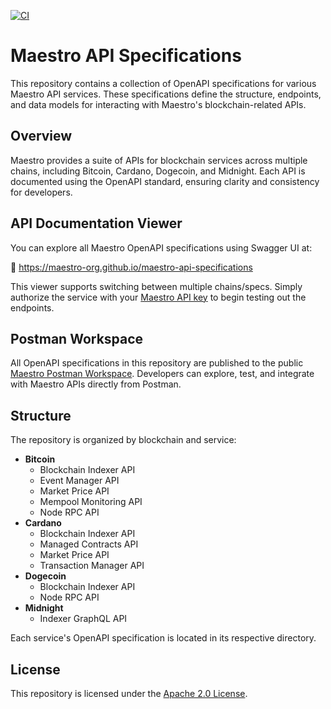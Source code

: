 [![CI](https://github.com/maestro-org/maestro-api-specifications/actions/workflows/postman-prod.yml/badge.svg)](https://github.com/maestro-org/maestro-api-specifications/actions/workflows/postman-prod.yml)

# Maestro API Specifications

This repository contains a collection of OpenAPI specifications for various Maestro API services. These specifications define the structure, endpoints, and data models for interacting with Maestro's blockchain-related APIs.

## Overview

Maestro provides a suite of APIs for blockchain services across multiple chains, including Bitcoin, Cardano, Dogecoin, and Midnight. Each API is documented using the OpenAPI standard, ensuring clarity and consistency for developers.

## API Documentation Viewer
You can explore all Maestro OpenAPI specifications using Swagger UI at:

🔗 https://maestro-org.github.io/maestro-api-specifications

This viewer supports switching between multiple chains/specs. Simply authorize the service with your [Maestro API key](https://dashboard.gomaestro.org) to begin testing out the endpoints.

## Postman Workspace

All OpenAPI specifications in this repository are published to the public [Maestro Postman Workspace](https://www.postman.com/go-maestro/maestro-api/overview). Developers can explore, test, and integrate with Maestro APIs directly from Postman.

## Structure

The repository is organized by blockchain and service:

-   **Bitcoin**
    -   Blockchain Indexer API
    -   Event Manager API
    -   Market Price API
    -   Mempool Monitoring API
    -   Node RPC API
-   **Cardano**
    -   Blockchain Indexer API
    -   Managed Contracts API
    -   Market Price API
    -   Transaction Manager API
-   **Dogecoin**
    -   Blockchain Indexer API
    -   Node RPC API
-   **Midnight**
    -   Indexer GraphQL API

Each service's OpenAPI specification is located in its respective directory.

## License

This repository is licensed under the [Apache 2.0 License](LICENSE).
